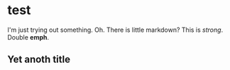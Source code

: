 test
====

I'm just trying out something.
Oh. There is little markdown?
This is _strong_.
Double __emph__.

## Yet anoth title



